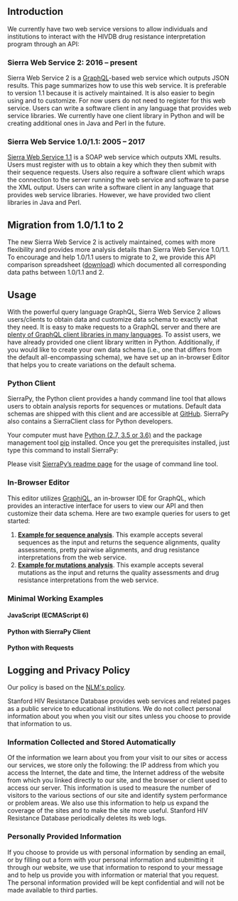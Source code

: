 ## Introduction

We currently have two web service versions to allow individuals and institutions to interact with the HIVDB drug resistance interpretation program through an API:

### Sierra Web Service 2: 2016 – present

Sierra Web Service 2 is a [GraphQL](http://graphql.org/)\-based web service which outputs JSON results. This page summarizes how to use this web service. It is preferable to version 1.1 because it is actively maintained. It is also easier to begin using and to customize. For now users do not need to register for this web service. Users can write a software client in any language that provides web service libraries. We currently have one client library in Python and will be creating additional ones in Java and Perl in the future.

### Sierra Web Service 1.0/1.1: 2005 – 2017

[Sierra Web Service 1.1](/page/webservice-1.1/) is a SOAP web service which outputs XML results. Users must register with us to obtain a key which they then submit with their sequence requests. Users also require a software client which wraps the connection to the server running the web service and software to parse the XML output. Users can write a software client in any language that provides web service libraries. However, we have provided two client libraries in Java and Perl.

## Migration from 1.0/1.1 to 2

The new Sierra Web Service 2 is actively maintained, comes with more flexibility and provides more analysis details than Sierra Web Service 1.0/1.1. To encourage and help 1.0/1.1 users to migrate to 2, we provide this API comparison spreadsheet ([download]($$CMS_PREFIX$$downloads/webservice/comparison-v1-and-v2.xlsx)) which documented all corresponding data paths between 1.0/1.1 and 2.

## Usage

With the powerful query language GraphQL, Sierra Web Service 2 allows users/clients to obtain data and customize data schema to exactly what they need. It is easy to make requests to a GraphQL server and there are [plenty of GraphQL client libraries in many languages](//github.com/chentsulin/awesome-graphql#libraries). To assist users, we have already provided one client library written in Python. Additionally, if you would like to create your own data schema (i.e., one that differs from the default all-encompassing schema), we have set up an in-browser Editor that helps you to create variations on the default schema.

### Python Client

SierraPy, the Python client provides a handy command line tool that allows users to obtain analysis reports for sequences or mutations. Default data schemas are shipped with this client and are accessible at [GitHub](//github.com/hivdb/sierra-client/tree/master/python/sierrapy/fragments). SierraPy also contains a SierraClient class for Python developers.

Your computer must have [Python (2.7, 3.5 or 3.6)](//www.python.org/) and the package management tool [pip](//github.com/pypa/get-pip) installed. Once you get the prerequisites installed, just type this command to install SierraPy:

[](!gist:philiptzou/da49a5ccedb168944a22d6e63221a508)

Please visit [SierraPy’s readme page](//github.com/hivdb/sierra-client/tree/master/python) for the usage of command line tool.

### In-Browser Editor

This editor utilizes [GraphiQL](//github.com/graphql/graphiql), an in-browser IDE for GraphQL, which provides an interactive interface for users to view our API and then customize their data schema. Here are two example queries for users to get started:

1.  [**Example for sequence analysis**](/page/graphiql/?example=sequenceAnalysis). This example accepts several sequences as the input and returns the sequence alignments, quality assessments, pretty pairwise alignments, and drug resistance interpretations from the web service.
2.  [**Example for mutations analysis**](/page/graphiql/?example=mutationsAnalysis). This example accepts several mutations as the input and returns the quality assessments and drug resistance interpretations from the web service.

### Minimal Working Examples

#### JavaScript (ECMAScript 6)
[](!gist:philiptzou/93019da458c429b3a13513ba9b79407c)

#### Python with SierraPy Client
[](!gist:philiptzou/c76a5bd7a669391594103cc8013c7b5d)

#### Python with Requests
[](!gist:philiptzou/e97dc111c85c35c2db8aab957f7cb03b)

## Logging and Privacy Policy

Our policy is based on the [NLM's policy](//www.nlm.nih.gov/privacy.html).

Stanford HIV Resistance Database provides web services and related pages as a public service to educational institutions. We do not collect personal information about you when you visit our sites unless you choose to provide that information to us.

### Information Collected and Stored Automatically

Of the information we learn about you from your visit to our sites or access our services, we store only the following: the IP address from which you access the Internet, the date and time, the Internet address of the website from which you linked directly to our site, and the browser or client used to access our server. This information is used to measure the number of visitors to the various sections of our site and identify system performance or problem areas. We also use this information to help us expand the coverage of the sites and to make the site more useful. Stanford HIV Resistance Database periodically deletes its web logs.

### Personally Provided Information

If you choose to provide us with personal information by sending an email, or by filling out a form with your personal information and submitting it through our website, we use that information to respond to your message and to help us provide you with information or material that you request. The personal information provided will be kept confidential and will not be made available to third parties.
